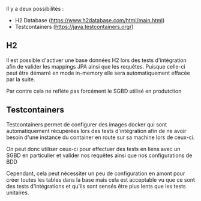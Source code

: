 Il y a deux possibilités :
- H2 Database (https://www.h2database.com/html/main.html)
- Testcontainers (https://java.testcontainers.org/)

H2
--------------------------
Il est possible d'activer une base données H2 lors des tests d'intégration afin de valider les mappings JPA ainsi que les requêtes. Puisque celle-ci peut être démarré en mode in-memory elle sera automatiquement effacée par la suite. 

Par contre cela ne reflète pas forcément le SGBD utilisé en produtction

Testcontainers
--------------------------
Testcontainers permet de configurer des images docker qui sont automatiquement récupérées lors des tests d'intégration afin de ne avoir besoin d'une instance du container en route sur sa machine lors de ceux-ci.

On peut donc utiliser ceux-ci pour effectuer des tests en liens avec un SGBD en particulier et valider nos requêtes ainsi que nos configurations de BDD

Cependant, cela peut nécessiter un peu de configuration en amont pour créer toutes les tables dans la base mais cela est acceptable vu que ce sont des tests d'intégrations et qu'ils sont sensés être plus lents que les tests unitaires.


